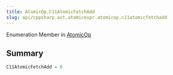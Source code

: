 ```yaml
---
title: AtomicOp.C11AtomicFetchAdd
slug: api/cppsharp.ast.atomicexpr.atomicop.c11atomicfetchadd
---
```

Enumeration Member in [AtomicOp](/api/cppsharp/ast/atomicexpr/atomicop)

## Summary



```csharp
C11AtomicFetchAdd = 6
```


